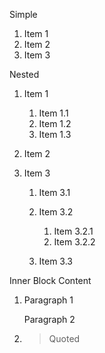 Simple

1.  Item 1
2.  Item 2
3.  Item 3

Nested

1.  Item 1
    
    1.  Item 1\.1
    2.  Item 1\.2
    3.  Item 1\.3
2.  Item 2
3.  Item 3
    
    1.  Item 3\.1
    2.  Item 3\.2
        
        1.  Item 3\.2\.1
        2.  Item 3\.2\.2
    3.  Item 3\.3

Inner Block Content

1.  Paragraph 1
    
    Paragraph 2
2.  > Quoted